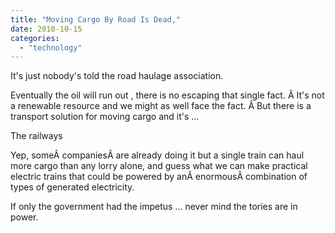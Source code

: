 ```yaml
---
title: "Moving Cargo By Road Is Dead,"
date: 2010-10-15
categories: 
  - "technology"
---
```


It's just nobody's told the road haulage association.

Eventually the oil will run out , there is no escaping that single fact. Â It's not a renewable resource and we might as well face the fact. Â But there is a transport solution for moving cargo and it's ...

The railways

Yep, someÂ companiesÂ are already doing it but a single train can haul more cargo than any lorry alone, and guess what we can make practical electric trains that could be powered by anÂ enormousÂ combination of types of generated electricity.

If only the government had the impetus ... never mind the tories are in power.

